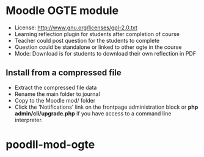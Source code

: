 # Moodle OGTE module
- License: http://www.gnu.org/licenses/gpl-2.0.txt
- Learning reflection plugin for students after completion of course
- Teacher could post question for the students to complete
- Question could be standalone or linked to other ogte in the course
- Mode: Download is for students to download their own reflection in PDF

## Install from a compressed file
- Extract the compressed file data
- Rename the main folder to journal
- Copy to the Moodle mod/ folder
- Click the 'Notifications' link on the frontpage administration block or **php admin/cli/upgrade.php** if you have access to a command line interpreter.

# poodll-mod-ogte
